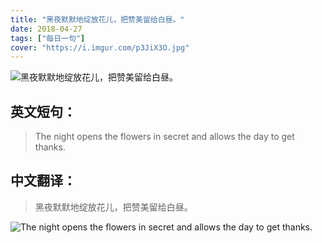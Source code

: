 ```yaml
---
title: "黑夜默默地绽放花儿，把赞美留给白昼。"
date: 2018-04-27
tags: ["每日一句"]
cover: "https://i.imgur.com/p3JiX3O.jpg"
---
```


![黑夜默默地绽放花儿，把赞美留给白昼。](https://i.imgur.com/UgXBKmH.jpg)

## 英文短句：
> The night opens the flowers in secret and allows the day to get thanks.

<!--more-->

## 中文翻译：
> 黑夜默默地绽放花儿，把赞美留给白昼。

![The night opens the flowers in secret and allows the day to get thanks.](https://i.imgur.com/SBz7FMi.jpg)

